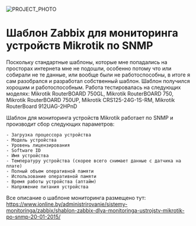 ![PROJECT_PHOTO](https://www.ionline.by/promo/logo/git-logo.png)
# Шаблон Zabbix для мониторинга устройств Mikrotik по SNMP

Поскольку стандартные шаблоны, которые мне попадались на просторах интернета мне не подошли, особенно потому что или собирали не те данные, или вообще были не работоспособны, в итоге я сам разобрался и разработал собственный шаблон. Шаблон получился хорошим и работоспособным. Работа тестировалась на следующих моделях: Mikrotik RouterBOARD 750GL, Mikrotik RouterBOARD 750, Mikrotik RouterBOARD 750UP, Mikrotik CRS125-24G-1S-RM, Mikrotik RouterBoard 912UAG-2HPnD

Шаблон для мониторинга устройств Mikrotik работает по SNMP и производит сбор следующих параметров:

	- Загрузка процессора устройства
	- Модель устройства
	- Уровень лицензирования
	- Software ID
	- Имя устройства
	- Температуру устройства (скорее всего снимает данные с датчика на плате)
	- Полный объем оперативной памяти
	- Использование оперативной памяти
	- Время работы устройства (аптайм)
	- Напряжение питания устройства

Все описание о шаблоне мониторинга размещено тут: https://www.ionline.by/administrirovanie/sistemy-monitoringa/zabbix/shablon-zabbix-dlya-monitoringa-ustrojstv-mikrotik-po-snmp-20-01-2015/
